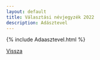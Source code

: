 ```yaml
---
layout: default
title: Választási névjegyzék 2022
description: Adásztevel
---
```


{% include Adaasztevel.html %}

[Vissza](./)